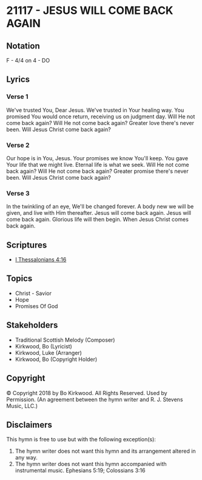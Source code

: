 # 21117 - JESUS WILL COME BACK AGAIN

## Notation

F - 4/4 on 4 - DO

## Lyrics

### Verse 1

We've trusted You, Dear Jesus. We've trusted in Your healing way. You promised You would once return, receiving us on judgment day. Will He not come back again? Will He not come back again?
Greater love there's never been. Will Jesus Christ come back again?

### Verse 2

Our hope is in You, Jesus. Your promises we know You'll keep. You gave Your life that we might live. Eternal life is what we seek. Will He not come back again? Will He not come back again? Greater promise there's never been. Will Jesus Christ come back again?

### Verse 3

In the twinkling of an eye, We'll be changed forever. A body new we will be given, and live with Him thereafter. Jesus will come back again. Jesus will come back again. Glorious life will then begin. When Jesus Christ comes back again.


## Scriptures

- [I Thessalonians 4:16](https://www.biblegateway.com/passage/?search=I%20Thessalonians%204%3A16)

## Topics

- Christ - Savior
- Hope
- Promises Of God

## Stakeholders

- Traditional Scottish Melody (Composer)
- Kirkwood, Bo (Lyricist)
- Kirkwood, Luke (Arranger)
- Kirkwood, Bo (Copyright Holder)

## Copyright

© Copyright 2018 by Bo Kirkwood.  All Rights Reserved. Used by Permission.
(An agreement between the hymn writer and R. J. Stevens Music, LLC.)

## Disclaimers

This hymn is free to use but with the following exception(s):
1. The hymn writer does not want this hymn and its arrangement altered in any way.
2. The hymn writer does not want this hymn accompanied with instrumental music.
Ephesians 5:19; Colossians 3:16

